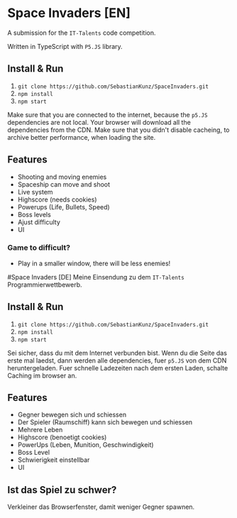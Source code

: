 # Space Invaders [EN]
A submission for the `IT-Talents` code competition.

Written in TypeScript with `P5.JS` library.

## Install & Run

1. `git clone https://github.com/SebastianKunz/SpaceInvaders.git`
2. `npm install`
3. `npm start`

Make sure that you are connected to the internet, because the `p5.JS` dependencies are not local.
Your browser will download all the dependencies from the CDN. Make sure that you didn't disable cacheing, to archive better performance, when loading the site.

## Features
- Shooting and moving enemies
- Spaceship can move and shoot
- Live system
- Highscore (needs cookies)
- Powerups (Life, Bullets, Speed)
- Boss levels
- Ajust difficulty
- UI

### Game to difficult?
- Play in a smaller window, there will be less enemies!

#Space Invaders [DE]
Meine Einsendung zu dem `IT-Talents` Programmierwettbewerb.

## Install & Run

1. `git clone https://github.com/SebastianKunz/SpaceInvaders.git`
2. `npm install`
3. `npm start`

Sei sicher, dass du mit dem Internet verbunden bist. Wenn du die Seite das erste mal laedst, dann werden alle dependencies, fuer `p5.JS` von dem CDN heruntergeladen. Fuer schnelle Ladezeiten nach dem ersten Laden, schalte Caching im browser an.

## Features
- Gegner bewegen sich und schiessen
- Der Spieler (Raumschiff) kann sich bewegen und schiessen
- Mehrere Leben
- Highscore (benoetigt cookies)
- PowerUps (Leben, Munition, Geschwindigkeit)
- Boss Level
- Schwierigkeit einstellbar
- UI

## Ist das Spiel zu schwer?
Verkleiner das Browserfenster, damit weniger Gegner spawnen.
